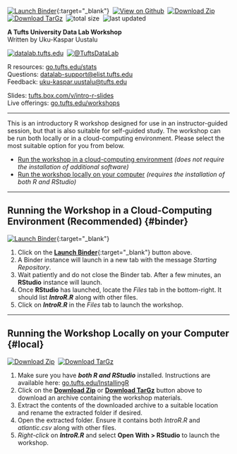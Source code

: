 [![Launch Binder](https://mybinder.org/badge_logo.svg)](https://mybinder.org/v2/gh/tuftsdatalab/intro-r/binder?urlpath=rstudio){:target="_blank"}&nbsp;
[![View on Github](https://tuftsdatalab.github.io/badges/github.svg)](https://github.com/tuftsdatalab/intro-r)&nbsp;
[![Download Zip](https://tuftsdatalab.github.io/badges/zip.svg)](https://github.com/tuftsdatalab/intro-r/zipball/workshop)&nbsp;
[![Download TarGz](https://tuftsdatalab.github.io/badges/tgz.svg)](https://github.com/tuftsdatalab/intro-r/tarball/workshop)&nbsp;
![total size](https://img.shields.io/github/repo-size/tuftsdatalab/intro-r?label=total%20size)&nbsp;
![last updated](https://img.shields.io/github/last-commit/tuftsdatalab/intro-r?label=last%20updated)

**A Tufts University Data Lab Workshop**\
Written by Uku-Kaspar Uustalu

[![datalab.tufts.edu](https://tuftsdatalab.github.io/badges/datalab.svg)](https://sites.tufts.edu/datalab)&nbsp;
[![@TuftsDataLab](https://tuftsdatalab.github.io/badges/twitter.svg)](https://twitter.com/intent/follow?screen_name=tuftsdatalab)

R resources: [go.tufts.edu/stats](https://sites.tufts.edu/datalab/learning-statistics/stats-online-tutorials/r-resources/)\
Questions: <datalab-support@elist.tufts.edu>\
Feedback: <uku-kaspar.uustalu@tufts.edu>

Slides: [tufts.box.com/v/intro-r-slides](https://tufts.box.com/v/intro-r-slides)\
Live offerings: [go.tufts.edu/workshops](https://sites.tufts.edu/datalab/workshops/)

---
This is an introductory R workshop designed for use in an instructor-guided session, but that is also suitable for self-guided study. The workshop can be run both locally or in a cloud-computing environment. Please select the most suitable option for you from below.

- [Run the workshop in a cloud-computing environment](#binder) *(does not require the installation of additional software)*
- [Run the workshop locally on your computer](#local) *(requires the installation of both R and RStudio)*

---
## Running the Workshop in a Cloud-Computing Environment (Recommended) {#binder}

[![Launch Binder](https://mybinder.org/badge_logo.svg)](https://mybinder.org/v2/gh/tuftsdatalab/intro-r/binder?urlpath=rstudio){:target="_blank"}

1. Click on the [**Launch Binder**](https://mybinder.org/v2/gh/tuftsdatalab/intro-r/binder?urlpath=rstudio){:target="_blank"} button above.
2. A Binder instance will launch in a new tab with the message *Starting Repository*.
3. Wait patiently and do not close the Binder tab. After a few minutes, an **RStudio** instance will launch.
4. Once **RStudio** has launched, locate the *Files* tab in the bottom-right. It should list ***IntroR.R*** along with other files.
5. Click on ***IntroR.R*** in the *Files* tab to launch the workshop.

---
## Running the Workshop Locally on your Computer {#local}

[![Download Zip](https://tuftsdatalab.github.io/badges/zip.svg)](https://github.com/tuftsdatalab/intro-r/zipball/workshop)&nbsp;
[![Download TarGz](https://tuftsdatalab.github.io/badges/tgz.svg)](https://github.com/tuftsdatalab/intro-r/tarball/workshop)

1. Make sure you have ***both R and RStudio*** installed. Instructions are available here: [go.tufts.edu/InstallingR](https://sites.tufts.edu/datalab/installing-r-and-rstudio/)
2. Click on the [**Download Zip**](https://github.com/tuftsdatalab/intro-r/zipball/workshop) or [**Download TarGz**](https://github.com/tuftsdatalab/intro-r/tarball/workshop) button above to download an archive containing the workshop materials.
3. Extract the contents of the downloaded archive to a suitable location and rename the extracted folder if desired.
4. Open the extracted folder. Ensure it contains both *IntroR.R* and *atlantic.csv* along with other files.
5. *Right-click* on ***IntroR.R*** and select **Open With > RStudio** to launch the workshop.
